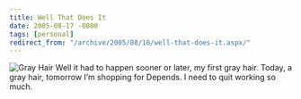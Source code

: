 ```yaml
---
title: Well That Does It
date: 2005-08-17 -0800
tags: [personal]
redirect_from: "/archive/2005/08/16/well-that-does-it.aspx/"
---
```


![Gray Hair](https://photos21.flickr.com/34973851_9c49fd31a2_t.jpg) Well
it had to happen sooner or later, my first gray hair. Today, a gray
hair, tomorrow I’m shopping for Depends. I need to quit working so much.

